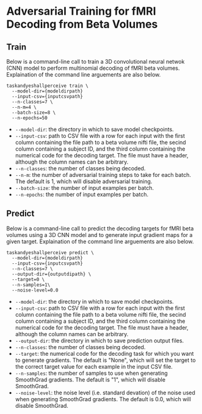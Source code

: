 # Adversarial Training for fMRI Decoding from Beta Volumes

## Train

Below is a command-line call to train a 3D convolutional neural netwok (CNN) model to perform multinomial decoding of fMRI beta volumes. Explaination of the command line arguements are also below.

```
taskandyeshallperceive train \
  --model-dir={modeldirpath}
  --input-csv={inputcsvpath}
  --n-classes=7 \
  --n-m=4 \
  --batch-size=8 \
  --n-epochs=50
```

- `--model-dir`: the directory in which to save model checkpoints.
- `--input-csv`: path to CSV file with a row for each input with the first column containing the file path to a beta volume nifti file, the secind column containing a subject ID, and the third column containing the numerical code for the decoding target. The file must have a header, although the column names can be arbitrary.
- `--n-classes`: the number of classes being decoded.
- `--n-m`: the number of adversarial training steps to take for each batch. The default is 1, which will disable adversarial training.
- `--batch-size`: the number of input examples per batch.
- `--n-epochs`: the number of input examples per batch.



## Predict

Below is a command-line call to predict the decoding targets for fMRI beta volumes using a 3D CNN model and to generate input gradient maps for a given target. Explaination of the command line arguements are also below.

```
taskandyeshallperceive predict \
  --model-dir={modeldirpath}
  --input-csv={inputcsvpath}
  --n-classes=7 \
  --output-dir={outputdipath} \
  --target=0 \
  --n-samples=1\
  --noise-level=0.0
```

- `--model-dir`: the directory in which to save model checkpoints.
- `--input-csv`: path to CSV file with a row for each input with the first column containing the file path to a beta volume nifti file, the secind column containing a subject ID, and the third column containing the numerical code for the decoding target. The file must have a header, although the column names can be arbitrary.
- `--output-dir`: the directory in which to save prediction output files.
- `--n-classes`: the number of classes being decoded.
- `--target`: the numerical code for the decoding task for which you want to generate gradients. The default is "None", which will set the target to the correct target value for each example in the input CSV file.
- `--n-samples`: the number of samples to use when generating SmoothGrad gradients. The default is "1", which will disable SmoothGrad.
- `--noise-level`: the noise level (i.e. standard devation) of the noise used when generating SmoothGrad gradients. The default is 0.0, which will disable SmoothGrad.
